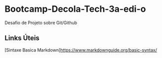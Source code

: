 # Bootcamp-Decola-Tech-3a-edi-o
Desafio de Projeto sobre Git/Github

## Links Úteis
[Sintaxe Basica Markdown]https://www.markdownguide.org/basic-syntax/
